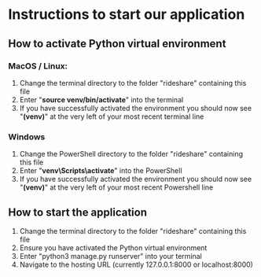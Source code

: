 # Instructions to start our application

## How to activate Python virtual environment

### MacOS / Linux:

1. Change the terminal directory to the folder "rideshare" containing this file
2. Enter "**source venv/bin/activate**" into the terminal
3. If you have successfully activated the environment you should now see "**(venv)**" at the very left of your most recent terminal line

### Windows

1. Change the PowerShell directory to the folder "rideshare" containing this file
2. Enter "**venv\Scripts\activate**" into the PowerShell
3. If you have successfully activated the environment you should now see "**(venv)**" at the very left of your most recent Powershell line

## How to start the application

1. Change the terminal directory to the folder "rideshare" containing this file
2. Ensure you have activated the Python virtual environment
3. Enter "python3 manage.py runserver" into your terminal
4. Navigate to the hosting URL (currently 127.0.0.1:8000 or localhost:8000)

